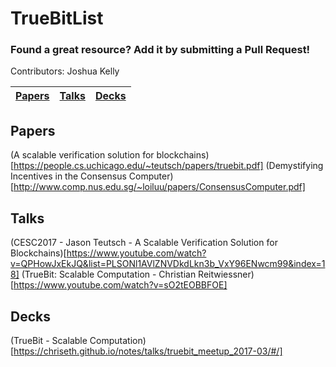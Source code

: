# TrueBitList
### Found a great resource? Add it by submitting a Pull Request!

Contributors: Joshua Kelly

| [Papers](#papers) | [Talks](#talks) | [Decks](#decks)
| ------------- | ------------- |------------- |


## Papers
(A scalable verification solution for blockchains)[https://people.cs.uchicago.edu/~teutsch/papers/truebit.pdf]
(Demystifying Incentives in the Consensus Computer)[http://www.comp.nus.edu.sg/~loiluu/papers/ConsensusComputer.pdf]

## Talks
(CESC2017 - Jason Teutsch - A Scalable Verification Solution for Blockchains)[https://www.youtube.com/watch?v=QPHowJxEkJQ&list=PLSONl1AVlZNVDkdLkn3b_VxY96ENwcm99&index=18]
(TrueBit: Scalable Computation - Christian Reitwiessner)[https://www.youtube.com/watch?v=sO2tEOBBFOE]

## Decks
(TrueBit - Scalable Computation)[https://chriseth.github.io/notes/talks/truebit_meetup_2017-03/#/]
